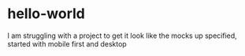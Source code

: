 # hello-world
I am struggling with a project  to get it look like the mocks up specified, started with mobile first and desktop
